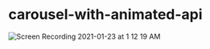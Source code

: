 # carousel-with-animated-api

![Screen Recording 2021-01-23 at 1 12 19 AM](https://user-images.githubusercontent.com/43775935/105571806-b14ace00-5d18-11eb-9fcd-c8a1d031d988.gif)
